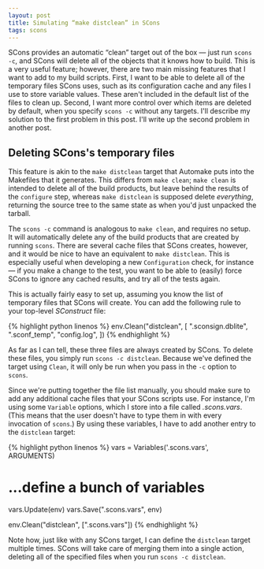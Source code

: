 ```yaml
---
layout: post
title: Simulating “make distclean” in SCons
tags: scons
---
```


SCons provides an automatic “clean” target out of the box — just run
`scons -c`, and SCons will delete all of the objects that it knows how
to build.  This is a very useful feature; however, there are two main
missing features that I want to add to my build scripts.  First, I
want to be able to delete all of the temporary files SCons uses, such
as its configuration cache and any files I use to store variable
values.  These aren't included in the default list of the files to
clean up.  Second, I want more control over which items are deleted by
default, when you specify `scons -c` without any targets.  I'll
describe my solution to the first problem in this post.  I'll write up
the second problem in another post.

## Deleting SCons's temporary files

This feature is akin to the `make distclean` target that Automake puts
into the Makefiles that it generates.  This differs from `make clean`;
`make clean` is intended to delete all of the build products, but
leave behind the results of the `configure` step, whereas `make
distclean` is supposed delete _everything_, returning the source tree
to the same state as when you'd just unpacked the tarball.

The `scons -c` command is analogous to `make clean`, and requires no
setup.  It will automatically delete any of the build products that
are created by running `scons`.  There are several cache files that
SCons creates, however, and it would be nice to have an equivalent to
`make distclean`.  This is especially useful when developing a new
`Configuration` check, for instance — if you make a change to the
test, you want to be able to (easily) force SCons to ignore any cached
results, and try all of the tests again.

This is actually fairly easy to set up, assuming you know the list of
temporary files that SCons will create.  You can add the following
rule to your top-level _SConstruct_ file:

{% highlight python linenos %}
env.Clean("distclean",
          [
           ".sconsign.dblite",
           ".sconf_temp",
           "config.log",
          ])
{% endhighlight %}

As far as I can tell, these three files are always created by SCons.
To delete these files, you simply run `scons -c distclean`.  Because
we've defined the target using `Clean`, it will only be run when you
pass in the `-c` option to `scons`.

Since we're putting together the file list manually, you should make
sure to add any additional cache files that your SCons scripts use.
For instance, I'm using some `Variable` options, which I store into a
file called _.scons.vars_.  (This means that the user doesn't have to
type them in with every invocation of `scons`.)  By using these
variables, I have to add another entry to the `distclean` target:

{% highlight python linenos %}
vars = Variables('.scons.vars', ARGUMENTS)
# ...define a bunch of variables
vars.Update(env)
vars.Save(".scons.vars", env)

env.Clean("distclean", [".scons.vars"])
{% endhighlight %}

Note how, just like with any SCons target, I can define the
`distclean` target multiple times.  SCons will take care of merging
them into a single action, deleting all of the specified files when
you run `scons -c distclean`.
